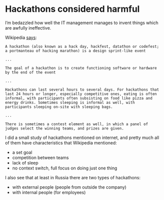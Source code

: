 # Hackathons considered harmful

I’m bedazzled how well the IT management manages to invent things which are awfully ineffective.

Wikipedia [says](https://en.wikipedia.org/wiki/Hackathon):

```
A hackathon (also known as a hack day, hackfest, datathon or codefest; a portmanteau of hacking marathon) is a design sprint-like event

...

The goal of a hackathon is to create functioning software or hardware by the end of the event

...

Hackathons can last several hours to several days. For hackathons that last 24 hours or longer, especially competitive ones, eating is often informal, with participants often subsisting on food like pizza and energy drinks. Sometimes sleeping is informal as well, with participants sleeping on-site with sleeping bags.

...

There is sometimes a contest element as well, in which a panel of judges select the winning teams, and prizes are given.

```

I did a small study of hackathons mentioned on internet, and pretty much all of them have characteristics that Wikipedia mentioned:
- a set goal
- competition between teams
- lack of sleep
- no context switch, full focus on doing just one thing

I also see that at least in Russia there are two types of hackathons:
- with external people (people from outside the company)
- with internal people (for employees)


